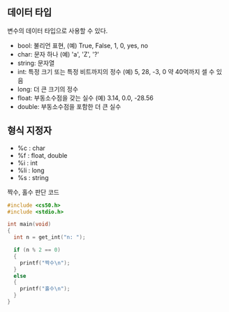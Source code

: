 ## 데이터 타입
변수의 데이터 타입으로 사용할 수 있다. 
- bool: 불리언 표현, (예) True, False, 1, 0, yes, no
- char: 문자 하나 (예) 'a', 'Z', '?'
- string: 문자열
- int: 특정 크기 또는 특정 비트까지의 정수 (예) 5, 28, -3, 0 약 40억까지 셀 수 있음
- long: 더 큰 크기의 정수
- float: 부동소수점을 갖는 실수 (예) 3.14, 0.0, -28.56
- double: 부동소수점을 포함한 더 큰 실수

## 형식 지정자
- %c : char
- %f : float, double
- %i : int
- %li : long
- %s : string

짝수, 홀수 판단 코드
``` c
#include <cs50.h>
#include <stdio.h>

int main(void)
{
  int n = get_int("n: ");

  if (n % 2 == 0)
  {
    printf("짝수\n");
  }
  else
  {
    printf("홀수\n");
  }
}
```